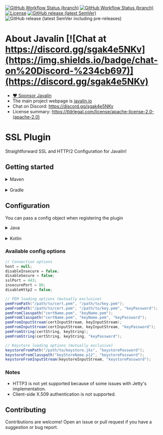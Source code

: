 
[![GitHub Workflow Status (branch)](https://img.shields.io/github/workflow/status/javalin/javalin-ssl/Test%20all%20JDKs%20on%20all%20OSes%20and%20Publish/main?label=main&logo=githubactions&logoColor=white)](https://github.com/javalin/javalin-ssl/actions?query=branch%3Amain)
[![GitHub Workflow Status (branch)](https://img.shields.io/github/workflow/status/javalin/javalin-ssl/Test%20all%20JDKs%20on%20all%20OSes%20and%20Publish/dev?label=dev&logo=githubactions&logoColor=white)](https://github.com/javalin/javalin-ssl/actions?query=branch%3Adev)
[![License](https://img.shields.io/badge/License-Apache%202.0-blue.svg)](https://opensource.org/licenses/Apache-2.0)
[![GitHub release (latest SemVer)](https://img.shields.io/github/v/release/javalin/javalin-ssl?label=Latest%20Release)](https://github.com/javalin/javalin-ssl/releases)
![GitHub release (latest SemVer including pre-releases)](https://img.shields.io/github/v/release/javalin/javalin-ssl?include_prereleases&label=Latest%20Snapshot)

# About Javalin [![Chat at https://discord.gg/sgak4e5NKv](https://img.shields.io/badge/chat-on%20Discord-%234cb697)](https://discord.gg/sgak4e5NKv)

* [:heart: Sponsor Javalin](https://github.com/sponsors/tipsy)
* The main project webpage is [javalin.io](https://javalin.io)
* Chat on Discord: https://discord.gg/sgak4e5NKv
* License summary: https://tldrlegal.com/license/apache-license-2.0-(apache-2.0)

# SSL Plugin
Straightforward SSL and HTTP/2 Configuration for Javalin!

## Getting started

<details>
  <summary>Maven</summary>

#### Add the desired repository

<!--- 
Releases:
```xml
<repository>
  <id>zugazagoitia-repo-releases</id>
  <name>Zugazagoitia Repository</name>
  <url>https://repo.zugazagoitia.com/releases</url>
</repository>
```
--->

Snapshots:
```xml
<repository>
  <id>zugazagoitia-repo-snapshots</id>
  <name>Zugazagoitia Repository</name>
  <url>https://repo.zugazagoitia.com/snapshots</url>
</repository>
```

#### And the dependency

<!--- Latest release:
```xml
<dependency>
  <groupId>io.javalin</groupId>
  <artifactId>javalin-ssl</artifactId>
  <version>1.0.0</version>
</dependency>
``` --->
Latest snapshot:
```xml
<dependency>
  <groupId>io.javalin</groupId>
  <artifactId>javalin-ssl</artifactId>
  <version>5.0.0-SNAPSHOT</version>
</dependency>
```
</details>
<br>
<details>
  <summary>Gradle</summary>

#### Add the desired repository
<!---
```groovy
maven {
    url "https://repo.zugazagoitia.com/releases" //Repo for releases
}
```
--->

```groovy
maven {
    url "https://repo.zugazagoitia.com/snapshots" //Repo for snapshots
}
```

#### And dependency
<!---
```groovy
implementation('io.javalin:javalin-ssl:1.0.0') //Latest Release
```
--->
```groovy
implementation('io.javalin:javalin-ssl:5.0.0-SNAPSHOT') //Latest snapshot
```

</details>



## Configuration

You can pass a config object when registering the plugin

<details>
  <summary>Java</summary>

```java
Javalin.create(config ->  { 
	...  // your Javalin config here
	config.plugins.register(new SSLPlugin(ssl-> {  
            ... // your SSL configuration here
            ssl.loadPemFromPath("/path/to/cert.pem", "/path/to/key.pem"); 
	}));
});
```
</details>

<br>

<details>
  <summary>Kotlin</summary>

```kotlin
Javalin.create { config ->
    ... // your Javalin config here
    config.plugins.register(SSLPlugin { ssl ->
        ... // your SSL configuration here
        ssl.loadPemFromPath("/path/to/cert.pem", "/path/to/key.pem")
    })
}
```

</details>

### Available config options

```java
// Connection options
host = null;                                                                // Host to bind to, by default it will bind to all interfaces.
disableInsecure = false;                                                    // Disable the default http (insecure) connector.
disableSecure = false;                                                      // Disable the default https (secure) connector.
sslPort = 443;                                                              // Port to use on the SSL (secure) connector.
insecurePort = 80;                                                          // Port to use on the http (insecure) connector.
disableHttp2 = false;                                                       // Disables HTTP/2 Support

// PEM loading options (mutually exclusive)
pemFromPath("/path/to/cert.pem", "/path/to/key.pem");                   // Loads the cert and keys from the given paths.
pemFromPath("/path/to/cert.pem", "/path/to/key.pem", "keyPassword");    // Loads the cert and keys from the given paths with the given key password.
pemFromClasspath("certName.pem", "keyName.pem");                        // Loads the cert and keys from the given paths in the classpath.
pemFromClasspath("certName.pem", "keyName.pem", "keyPassword");         // Loads the cert and keys from the given paths in the classpath with the given key password.
pemFromInputStream(certInputStream, keyInputStream);                    // Loads the cert and keys from the given input streams.
pemFromInputStream(certInputStream, keyInputStream, "keyPassword");     // Loads the cert and keys from the given input streams with the given key password.
pemFromString(certString, keyString);                                   // Loads the cert and keys from the given strings.
pemFromString(certString, keyString, "keyPassword");                    // Loads the cert and keys from the given strings with the given key password.

// Keystore loading options (mutually exclusive)
keystoreFromPath("/path/to/keystore.jks", "keystorePassword");          // Loads the keystore from the given path
keystoreFromClasspath("keyStoreName.p12", "keystorePassword");          // Loads the keystore from the given path in the classpath.
keystoreFromInputStream(keystoreInputStream, "keystorePassword");       // Loads the keystore from the given input stream.

```

### Notes

- HTTP3 is not yet supported because of some issues with Jetty's implementation.
- Client-side X.509 authentication is not supported.

## Contributing

Contributions are welcome! Open an issue or pull request if you have a suggestion or bug report. 





